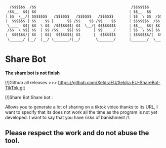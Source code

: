 ```txt 
  /$$$$$$  /$$                                           /$$$$$$$              /$$    
 /$$__  $$| $$                                          | $$__  $$            | $$    
| $$  \__/| $$$$$$$   /$$$$$$   /$$$$$$   /$$$$$$       | $$  \ $$  /$$$$$$  /$$$$$$  
|  $$$$$$ | $$__  $$ |____  $$ /$$__  $$ /$$__  $$      | $$$$$$$  /$$__  $$|_  $$_/  
 \____  $$| $$  \ $$  /$$$$$$$| $$  \__/| $$$$$$$$      | $$__  $$| $$  \ $$  | $$    
 /$$  \ $$| $$  | $$ /$$__  $$| $$      | $$_____/      | $$  \ $$| $$  | $$  | $$ /$$
|  $$$$$$/| $$  | $$|  $$$$$$$| $$      |  $$$$$$$      | $$$$$$$/|  $$$$$$/  |  $$$$/
 \______/ |__/  |__/ \_______/|__/       \_______/      |_______/  \______/    \___/  

 ```

 # Share Bot #
 **The share bot is not finish**

[!]Github all releases >>> https://github.com/XeldraEU/Xeldra.EU-ShareBot-TikTok.git

[!]Share Bot 
Share bot : 

Allows you to generate a lot of sharing on a tiktok video thanks to its URL, I want to specify that its does not work all the time as the program is not yet developed. I want to say that you have risks of banishment /!\.

##  Please respect the work and do not abuse the tool. ##